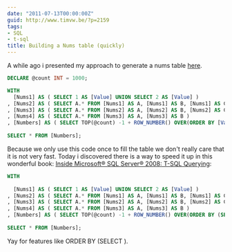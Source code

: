 ```yaml
---
date: "2011-07-13T00:00:00Z"
guid: http://www.timvw.be/?p=2159
tags:
- SQL
- t-sql
title: Building a Nums table (quickly)
---
```

A while ago i presented my approach to generate a nums table [here](http://www.timvw.be/2010/12/11/techniques-learned-in-sqltopia-look-ma-no-loops/). 

```sql
DECLARE @count INT = 1000;

WITH    
  [Nums1] AS ( SELECT 1 AS [Value] UNION SELECT 2 AS [Value] ) 
, [Nums2] AS ( SELECT A.* FROM [Nums1] AS A, [Nums1] AS B, [Nums1] AS C)  
, [Nums3] AS ( SELECT A.* FROM [Nums2] AS A, [Nums2] AS B, [Nums2] AS C)
, [Nums4] AS ( SELECT A.* FROM [Nums3] AS A, [Nums3] AS B )
, [Numbers] AS ( SELECT TOP(@count) -1 + ROW_NUMBER() OVER(ORDER BY [Value]) AS [Value] FROM[Nums4] )
  
SELECT * FROM [Numbers];
```

Because we only use this code once to fill the table we don't really care that it is not very fast. Today i discovered there is a way to speed it up in this wonderful book: [Inside Microsoft® SQL Server® 2008: T-SQL Querying](http://oreilly.com/catalog/9780735626034/):

```sql
WITH
      
  [Nums1] AS ( SELECT 1 AS [Value] UNION SELECT 2 AS [Value] )  
, [Nums2] AS ( SELECT A.* FROM [Nums1] AS A, [Nums1] AS B, [Nums1] AS C)
, [Nums3] AS ( SELECT A.* FROM [Nums2] AS A, [Nums2] AS B, [Nums2] AS C)
, [Nums4] AS ( SELECT A.* FROM [Nums3] AS A, [Nums3] AS B )
, [Numbers] AS ( SELECT TOP(@count) -1 + ROW_NUMBER() OVER(ORDER BY (SELECT 0)) AS [Value] FROM[Nums4] )
  
SELECT * FROM [Numbers];
```

Yay for features like ORDER BY (SELECT <Constant>).
